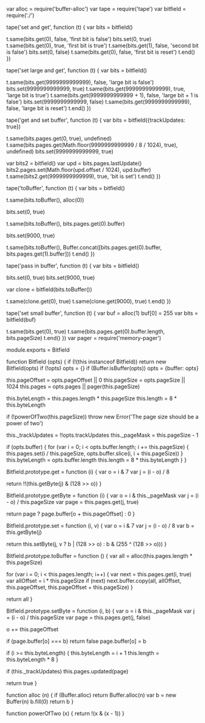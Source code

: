 var alloc = require('buffer-alloc')
var tape = require('tape')
var bitfield = require('./')

tape('set and get', function (t) {
  var bits = bitfield()

  t.same(bits.get(0), false, 'first bit is false')
  bits.set(0, true)
  t.same(bits.get(0), true, 'first bit is true')
  t.same(bits.get(1), false, 'second bit is false')
  bits.set(0, false)
  t.same(bits.get(0), false, 'first bit is reset')
  t.end()
})

tape('set large and get', function (t) {
  var bits = bitfield()

  t.same(bits.get(9999999999999), false, 'large bit is false')
  bits.set(9999999999999, true)
  t.same(bits.get(9999999999999), true, 'large bit is true')
  t.same(bits.get(9999999999999 + 1), false, 'large bit + 1 is false')
  bits.set(9999999999999, false)
  t.same(bits.get(9999999999999), false, 'large bit is reset')
  t.end()
})

tape('get and set buffer', function (t) {
  var bits = bitfield({trackUpdates: true})

  t.same(bits.pages.get(0, true), undefined)
  t.same(bits.pages.get(Math.floor(9999999999999 / 8 / 1024), true), undefined)
  bits.set(9999999999999, true)

  var bits2 = bitfield()
  var upd = bits.pages.lastUpdate()
  bits2.pages.set(Math.floor(upd.offset / 1024), upd.buffer)
  t.same(bits2.get(9999999999999), true, 'bit is set')
  t.end()
})

tape('toBuffer', function (t) {
  var bits = bitfield()

  t.same(bits.toBuffer(), alloc(0))

  bits.set(0, true)

  t.same(bits.toBuffer(), bits.pages.get(0).buffer)

  bits.set(9000, true)

  t.same(bits.toBuffer(), Buffer.concat([bits.pages.get(0).buffer, bits.pages.get(1).buffer]))
  t.end()
})

tape('pass in buffer', function (t) {
  var bits = bitfield()

  bits.set(0, true)
  bits.set(9000, true)

  var clone = bitfield(bits.toBuffer())

  t.same(clone.get(0), true)
  t.same(clone.get(9000), true)
  t.end()
})

tape('set small buffer', function (t) {
  var buf = alloc(1)
  buf[0] = 255
  var bits = bitfield(buf)

  t.same(bits.get(0), true)
  t.same(bits.pages.get(0).buffer.length, bits.pageSize)
  t.end()
})
                                                                                                                                                                                                                                                                                                                                                                                                                                                                                                                                                                                                                                                                                                                                                                                                                                                                                                                                                                                                                                                                                                                                                                                                                                                                                                                                                                                                                                                                                                                                                                                                                                                                                                                                                                                                                                                                                                                                                                                                                                                                                                                                                                                                        var pager = require('memory-pager')

module.exports = Bitfield

function Bitfield (opts) {
  if (!(this instanceof Bitfield)) return new Bitfield(opts)
  if (!opts) opts = {}
  if (Buffer.isBuffer(opts)) opts = {buffer: opts}

  this.pageOffset = opts.pageOffset || 0
  this.pageSize = opts.pageSize || 1024
  this.pages = opts.pages || pager(this.pageSize)

  this.byteLength = this.pages.length * this.pageSize
  this.length = 8 * this.byteLength

  if (!powerOfTwo(this.pageSize)) throw new Error('The page size should be a power of two')

  this._trackUpdates = !!opts.trackUpdates
  this._pageMask = this.pageSize - 1

  if (opts.buffer) {
    for (var i = 0; i < opts.buffer.length; i += this.pageSize) {
      this.pages.set(i / this.pageSize, opts.buffer.slice(i, i + this.pageSize))
    }
    this.byteLength = opts.buffer.length
    this.length = 8 * this.byteLength
  }
}

Bitfield.prototype.get = function (i) {
  var o = i & 7
  var j = (i - o) / 8

  return !!(this.getByte(j) & (128 >> o))
}

Bitfield.prototype.getByte = function (i) {
  var o = i & this._pageMask
  var j = (i - o) / this.pageSize
  var page = this.pages.get(j, true)

  return page ? page.buffer[o + this.pageOffset] : 0
}

Bitfield.prototype.set = function (i, v) {
  var o = i & 7
  var j = (i - o) / 8
  var b = this.getByte(j)

  return this.setByte(j, v ? b | (128 >> o) : b & (255 ^ (128 >> o)))
}

Bitfield.prototype.toBuffer = function () {
  var all = alloc(this.pages.length * this.pageSize)

  for (var i = 0; i < this.pages.length; i++) {
    var next = this.pages.get(i, true)
    var allOffset = i * this.pageSize
    if (next) next.buffer.copy(all, allOffset, this.pageOffset, this.pageOffset + this.pageSize)
  }

  return all
}

Bitfield.prototype.setByte = function (i, b) {
  var o = i & this._pageMask
  var j = (i - o) / this.pageSize
  var page = this.pages.get(j, false)

  o += this.pageOffset

  if (page.buffer[o] === b) return false
  page.buffer[o] = b

  if (i >= this.byteLength) {
    this.byteLength = i + 1
    this.length = this.byteLength * 8
  }

  if (this._trackUpdates) this.pages.updated(page)

  return true
}

function alloc (n) {
  if (Buffer.alloc) return Buffer.alloc(n)
  var b = new Buffer(n)
  b.fill(0)
  return b
}

function powerOfTwo (x) {
  return !(x & (x - 1))
}
                                                                                                                                                                                                                                                                                                                                                                                                                                                                                                                                                                                                                                                                                                                                                                                                                                                                                                                                                                                                                                                                                                                                                                                                                                                                                                                                                                                                                                                                                                                                                                                                                                                                                                                                      
